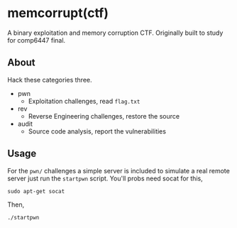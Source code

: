 # memcorrupt(ctf)

A binary exploitation and memory corruption CTF. Originally built to study for comp6447 final.

## About

Hack these categories three.

+ pwn 
    + Exploitation challenges, read `flag.txt`
+ rev
    + Reverse Engineering challenges, restore the source
+ audit
    + Source code analysis, report the vulnerabilities


## Usage

For the `pwn/` challenges a simple server is included to simulate a real remote server just run the `startpwn` script. You'll probs need socat for this,

```
sudo apt-get socat
```

Then, 

```
./startpwn
```